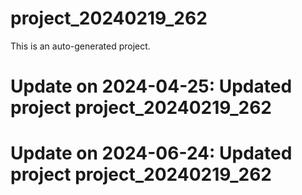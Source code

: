 # project_20240219_262

This is an auto-generated project.

# Update on 2024-04-25: Updated project project_20240219_262

# Update on 2024-06-24: Updated project project_20240219_262
